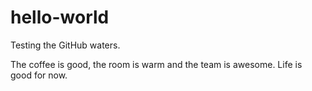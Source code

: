 # hello-world
Testing the GitHub waters.

The coffee is good, the room is warm and the team is awesome.   Life is good for now.   

